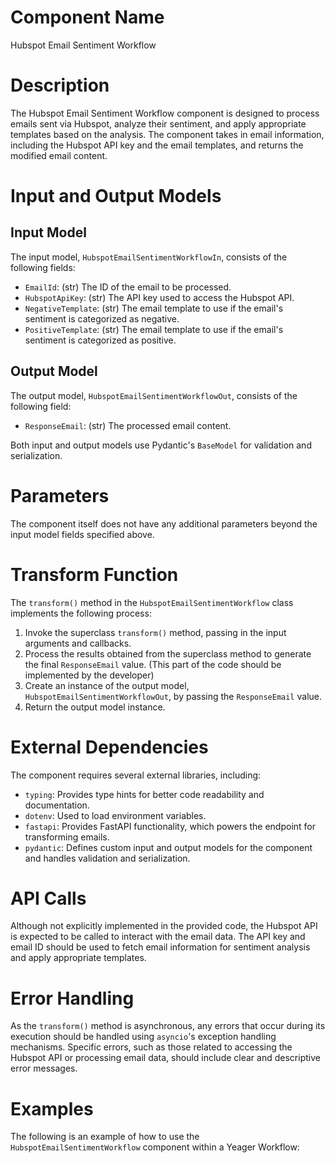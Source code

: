 
# Component Name

Hubspot Email Sentiment Workflow

# Description

The Hubspot Email Sentiment Workflow component is designed to process emails sent via Hubspot, analyze their sentiment, and apply appropriate templates based on the analysis. The component takes in email information, including the Hubspot API key and the email templates, and returns the modified email content.

# Input and Output Models

## Input Model

The input model, `HubspotEmailSentimentWorkflowIn`, consists of the following fields:

- `EmailId`: (str) The ID of the email to be processed.
- `HubspotApiKey`: (str) The API key used to access the Hubspot API.
- `NegativeTemplate`: (str) The email template to use if the email's sentiment is categorized as negative.
- `PositiveTemplate`: (str) The email template to use if the email's sentiment is categorized as positive.

## Output Model

The output model, `HubspotEmailSentimentWorkflowOut`, consists of the following field:

- `ResponseEmail`: (str) The processed email content.

Both input and output models use Pydantic's `BaseModel` for validation and serialization.

# Parameters

The component itself does not have any additional parameters beyond the input model fields specified above.

# Transform Function

The `transform()` method in the `HubspotEmailSentimentWorkflow` class implements the following process:

1. Invoke the superclass `transform()` method, passing in the input arguments and callbacks.
2. Process the results obtained from the superclass method to generate the final `ResponseEmail` value. (This part of the code should be implemented by the developer)
3. Create an instance of the output model, `HubspotEmailSentimentWorkflowOut`, by passing the `ResponseEmail` value.
4. Return the output model instance.

# External Dependencies

The component requires several external libraries, including:

- `typing`: Provides type hints for better code readability and documentation.
- `dotenv`: Used to load environment variables.
- `fastapi`: Provides FastAPI functionality, which powers the endpoint for transforming emails.
- `pydantic`: Defines custom input and output models for the component and handles validation and serialization.

# API Calls

Although not explicitly implemented in the provided code, the Hubspot API is expected to be called to interact with the email data. The API key and email ID should be used to fetch email information for sentiment analysis and apply appropriate templates.

# Error Handling

As the `transform()` method is asynchronous, any errors that occur during its execution should be handled using `asyncio`'s exception handling mechanisms. Specific errors, such as those related to accessing the Hubspot API or processing email data, should include clear and descriptive error messages.

# Examples

The following is an example of how to use the `HubspotEmailSentimentWorkflow` component within a Yeager Workflow:

